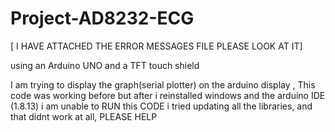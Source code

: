 # Project-AD8232-ECG

[ I HAVE ATTACHED THE ERROR MESSAGES FILE PLEASE LOOK AT IT]

using an Arduino UNO and a TFT touch shield


I am trying to display the graph(serial plotter) on the arduino display , This code was working before but after i reinstalled windows and the arduino IDE (1.8.13) i am unable to RUN this CODE
i tried updating all the libraries, and that didnt work at all,
PLEASE HELP
